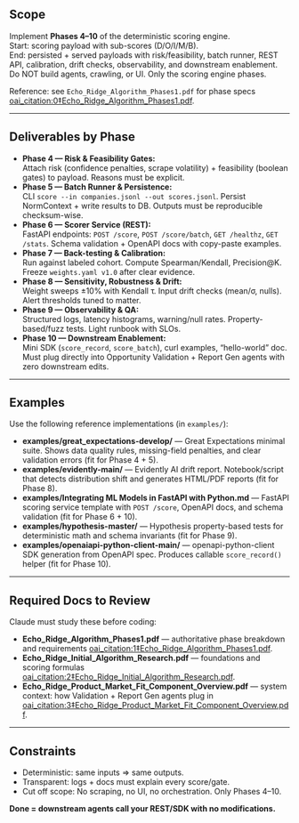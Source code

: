 ## Scope
Implement **Phases 4–10** of the deterministic scoring engine.  
Start: scoring payload with sub-scores (D/O/I/M/B).  
End: persisted + served payloads with risk/feasibility, batch runner, REST API, calibration, drift checks, observability, and downstream enablement.  
Do NOT build agents, crawling, or UI. Only the scoring engine phases.  

Reference: see `Echo_Ridge_Algorithm_Phases1.pdf` for phase specs [oai_citation:0‡Echo_Ridge_Algorithm_Phases1.pdf](file-service://file-GjF3V3hQu38Mi93Ww1xnRQ).  

---

## Deliverables by Phase
- **Phase 4 — Risk & Feasibility Gates:**  
  Attach risk (confidence penalties, scrape volatility) + feasibility (boolean gates) to payload. Reasons must be explicit.  
- **Phase 5 — Batch Runner & Persistence:**  
  CLI `score --in companies.jsonl --out scores.jsonl`. Persist NormContext + write results to DB. Outputs must be reproducible checksum-wise.  
- **Phase 6 — Scorer Service (REST):**  
  FastAPI endpoints: `POST /score`, `POST /score/batch`, `GET /healthz`, `GET /stats`. Schema validation + OpenAPI docs with copy-paste examples.  
- **Phase 7 — Back-testing & Calibration:**  
  Run against labeled cohort. Compute Spearman/Kendall, Precision@K. Freeze `weights.yaml v1.0` after clear evidence.  
- **Phase 8 — Sensitivity, Robustness & Drift:**  
  Weight sweeps ±10% with Kendall τ. Input drift checks (mean/σ, nulls). Alert thresholds tuned to matter.  
- **Phase 9 — Observability & QA:**  
  Structured logs, latency histograms, warning/null rates. Property-based/fuzz tests. Light runbook with SLOs.  
- **Phase 10 — Downstream Enablement:**  
  Mini SDK (`score_record`, `score_batch`), curl examples, “hello-world” doc. Must plug directly into Opportunity Validation + Report Gen agents with zero downstream edits.  

---

## Examples
Use the following reference implementations (in `examples/`):

- **examples/great_expectations-develop/** — Great Expectations minimal suite. Shows data quality rules, missing-field penalties, and clear validation errors (fit for Phase 4 + 5).  
- **examples/evidently-main/** — Evidently AI drift report. Notebook/script that detects distribution shift and generates HTML/PDF reports (fit for Phase 8).  
- **examples/Integrating ML Models in FastAPI with Python.md** — FastAPI scoring service template with `POST /score`, OpenAPI docs, and schema validation (fit for Phase 6 + 10).  
- **examples/hypothesis-master/** — Hypothesis property-based tests for deterministic math and schema invariants (fit for Phase 9).  
- **examples/openaiapi-python-client-main/** — openapi-python-client SDK generation from OpenAPI spec. Produces callable `score_record()` helper (fit for Phase 10).  

---

## Required Docs to Review
Claude must study these before coding:
- **Echo_Ridge_Algorithm_Phases1.pdf** — authoritative phase breakdown and requirements [oai_citation:1‡Echo_Ridge_Algorithm_Phases1.pdf](file-service://file-GjF3V3hQu38Mi93Ww1xnRQ).  
- **Echo_Ridge_Initial_Algorithm_Research.pdf** — foundations and scoring formulas [oai_citation:2‡Echo_Ridge_Initial_Algorithm_Research.pdf](file-service://file-UmWcgqLTF6WuJY5J1D4DpC).  
- **Echo_Ridge_Product_Market_Fit_Component_Overview.pdf** — system context: how Validation + Report Gen agents plug in [oai_citation:3‡Echo_Ridge_Product_Market_Fit_Component_Overview.pdf](file-service://file-C1TUnwGfvm3xjERNv5sjgC).  

---

## Constraints
- Deterministic: same inputs ⇒ same outputs.  
- Transparent: logs + docs must explain every score/gate.  
- Cut off scope: No scraping, no UI, no orchestration. Only Phases 4–10.  

**Done = downstream agents call your REST/SDK with no modifications.**